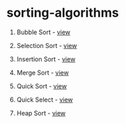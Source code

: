 # sorting-algorithms

1. Bubble Sort - [view](https://github.com/hirishu10/sorting-algorithms/tree/main/BubbleSort)

2. Selection Sort - [view](https://github.com/hirishu10/sorting-algorithms/tree/main/SelectionSort)

3. Insertion Sort - [view](https://github.com/hirishu10/sorting-algorithms/tree/main/InsertionSort)

4. Merge Sort - [view](https://github.com/hirishu10/sorting-algorithms/tree/main/MergeSort)

5. Quick Sort - [view](https://github.com/hirishu10/sorting-algorithms/tree/main/QuickSort)

6. Quick Select - [view](https://github.com/hirishu10/sorting-algorithms/tree/main/QuickSelect)

7. Heap Sort - [view](https://github.com/hirishu10/sorting-algorithms/tree/main/HeapSort)
